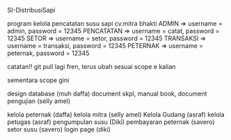 SI-DistribusiSapi

program kelola pencatatan susu sapi cv.mitra bhakti 
ADMIN => username = admin, password = 12345
PENCATATAN => username = catat, password = 12345
SETOR => username = setor, password = 12345
TRANSAKSI => username = transaksi, password = 12345
PETERNAK => username = peternak, password = 12345

catatan!!
git pull lagi fren, terus ubah sesuai scope e kalian

sementara scope gini

design database (muh daffa)
document skpl, manual book, document pengujian (selly amel)


kelola peternak (daffa)
kelola mitra (selly amel)
Kelola Gudang (asraf)
kelola petugas (asraf)
pengumpulan susu (Diki)
pembayaran peternak (savero)
setor susu (savero)
login page (diki)

